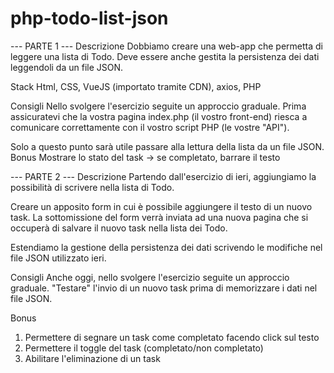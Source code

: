 # php-todo-list-json
--- PARTE 1 ---
Descrizione
Dobbiamo creare una web-app che permetta di leggere una lista di Todo.
Deve essere anche gestita la persistenza dei dati leggendoli da un file JSON.

Stack
Html, CSS, VueJS (importato tramite CDN), axios, PHP

Consigli
Nello svolgere l'esercizio seguite un approccio graduale.
Prima assicuratevi che la vostra pagina index.php (il vostro front-end) riesca a comunicare correttamente con il vostro script PHP (le vostre "API").

Solo a questo punto sarà utile passare alla lettura della lista da un file JSON.
Bonus
Mostrare lo stato del task → se completato, barrare il testo

--- PARTE 2 ---
Descrizione
Partendo dall'esercizio di ieri, aggiungiamo la possibilità di scrivere nella lista di Todo.

Creare un apposito form in cui è possibile aggiungere il testo di un nuovo task. 
La sottomissione del form verrà inviata ad una nuova pagina che si occuperà di salvare il nuovo task nella lista dei Todo.

Estendiamo la gestione della persistenza dei dati scrivendo le modifiche nel file JSON utilizzato ieri.

Consigli
Anche oggi, nello svolgere l'esercizio seguite un approccio graduale.
"Testare" l'invio di un nuovo task prima di memorizzare i dati nel file JSON.

Bonus
1. Permettere di segnare un task come completato facendo click sul testo
2. Permettere il toggle del task (completato/non completato)
3. Abilitare l'eliminazione di un task